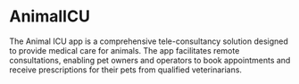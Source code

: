 # AnimalICU
The Animal ICU app is a comprehensive tele-consultancy solution designed to provide medical care for animals. The app facilitates remote consultations, enabling pet owners and operators to book appointments and receive prescriptions for their pets from qualified veterinarians.
